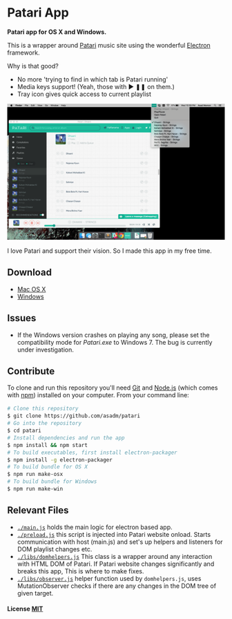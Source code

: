 # Patari App

**Patari app for OS X and Windows.**

This is a wrapper around [Patari](http://patari.pk) music site using the wonderful [Electron](https://github.com/atom/electron/) framework.

Why is that good?

- No more 'trying to find in which tab is Patari running'
- Media keys support! (Yeah, those with ▶ ❚❚ on them.)
- Tray icon gives quick access to current playlist

![Patari Screenshot](screenshot.png?raw=true)

I love Patari and support their vision. So I made this app in my free time.

## Download

- [Mac OS X](dist/patari-osx.zip?raw=true)
- [Windows](dist/patari-win.zip?raw=true)

## Issues
- If the Windows version crashes on playing any song, please set the compatibility mode for *Patari.exe* to Windows 7. The bug is currently under investigation.

## Contribute

To clone and run this repository you'll need [Git](https://git-scm.com) and [Node.js](https://nodejs.org/en/download/) (which comes with [npm](http://npmjs.com)) installed on your computer. From your command line:

```bash
# Clone this repository
$ git clone https://github.com/asadm/patari
# Go into the repository
$ cd patari
# Install dependencies and run the app
$ npm install && npm start
# To build executables, first install electron-packager
$ npm install -g electron-packager
# To build bundle for OS X
$ npm run make-osx
# To build bundle for Windows
$ npm run make-win
```

## Relevant Files
- [```./main.js```](main.js) holds the main logic for electron based app.
- [```./preload.js```](preload.js) this script is injected into Patari website onload. Starts communication with host (main.js) and set's up helpers and listeners for DOM playlist changes etc.
- [```./libs/domhelpers.js```](libs/domhelpers.js) This class is a wrapper around any interaction with HTML DOM of Patari. If Patari website changes significantly and breaks this app, This is where to make fixes.
- [```./libs/observer.js```](libs/observer.js) helper function used by ```domhelpers.js```, uses MutationObserver checks if there are any changes in the DOM tree of given target.

#### License [MIT](LICENSE.md)
